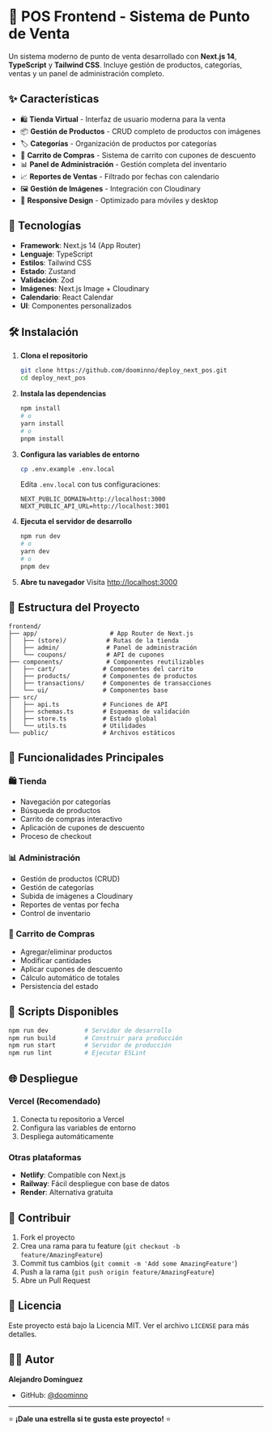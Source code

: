 # 🛒 POS Frontend - Sistema de Punto de Venta

Un sistema moderno de punto de venta desarrollado con **Next.js 14**, **TypeScript** y **Tailwind CSS**. Incluye gestión de productos, categorías, ventas y un panel de administración completo.

## ✨ Características

- 🛍️ **Tienda Virtual** - Interfaz de usuario moderna para la venta
- 📦 **Gestión de Productos** - CRUD completo de productos con imágenes
- 🏷️ **Categorías** - Organización de productos por categorías
- 🛒 **Carrito de Compras** - Sistema de carrito con cupones de descuento
- 📊 **Panel de Administración** - Gestión completa del inventario
- 📈 **Reportes de Ventas** - Filtrado por fechas con calendario
- 🖼️ **Gestión de Imágenes** - Integración con Cloudinary
- 📱 **Responsive Design** - Optimizado para móviles y desktop

## 🚀 Tecnologías

- **Framework**: Next.js 14 (App Router)
- **Lenguaje**: TypeScript
- **Estilos**: Tailwind CSS
- **Estado**: Zustand
- **Validación**: Zod
- **Imágenes**: Next.js Image + Cloudinary
- **Calendario**: React Calendar
- **UI**: Componentes personalizados

## 🛠️ Instalación

1. **Clona el repositorio**
   ```bash
   git clone https://github.com/doominno/deploy_next_pos.git
   cd deploy_next_pos
   ```

2. **Instala las dependencias**
   ```bash
   npm install
   # o
   yarn install
   # o
   pnpm install
   ```

3. **Configura las variables de entorno**
   ```bash
   cp .env.example .env.local
   ```
   
   Edita `.env.local` con tus configuraciones:
   ```env
   NEXT_PUBLIC_DOMAIN=http://localhost:3000
   NEXT_PUBLIC_API_URL=http://localhost:3001
   ```

4. **Ejecuta el servidor de desarrollo**
   ```bash
   npm run dev
   # o
   yarn dev
   # o
   pnpm dev
   ```

5. **Abre tu navegador**
   Visita [http://localhost:3000](http://localhost:3000)

## 📁 Estructura del Proyecto

```
frontend/
├── app/                    # App Router de Next.js
│   ├── (store)/           # Rutas de la tienda
│   ├── admin/             # Panel de administración
│   └── coupons/           # API de cupones
├── components/            # Componentes reutilizables
│   ├── cart/             # Componentes del carrito
│   ├── products/         # Componentes de productos
│   ├── transactions/     # Componentes de transacciones
│   └── ui/               # Componentes base
├── src/
│   ├── api.ts            # Funciones de API
│   ├── schemas.ts        # Esquemas de validación
│   ├── store.ts          # Estado global
│   └── utils.ts          # Utilidades
└── public/               # Archivos estáticos
```

## 🎯 Funcionalidades Principales

### 🛍️ Tienda
- Navegación por categorías
- Búsqueda de productos
- Carrito de compras interactivo
- Aplicación de cupones de descuento
- Proceso de checkout

### 📊 Administración
- Gestión de productos (CRUD)
- Gestión de categorías
- Subida de imágenes a Cloudinary
- Reportes de ventas por fecha
- Control de inventario

### 🛒 Carrito de Compras
- Agregar/eliminar productos
- Modificar cantidades
- Aplicar cupones de descuento
- Cálculo automático de totales
- Persistencia del estado

## 🔧 Scripts Disponibles

```bash
npm run dev          # Servidor de desarrollo
npm run build        # Construir para producción
npm run start        # Servidor de producción
npm run lint         # Ejecutar ESLint
```

## 🌐 Despliegue

### Vercel (Recomendado)
1. Conecta tu repositorio a Vercel
2. Configura las variables de entorno
3. Despliega automáticamente

### Otras plataformas
- **Netlify**: Compatible con Next.js
- **Railway**: Fácil despliegue con base de datos
- **Render**: Alternativa gratuita

## 🤝 Contribuir

1. Fork el proyecto
2. Crea una rama para tu feature (`git checkout -b feature/AmazingFeature`)
3. Commit tus cambios (`git commit -m 'Add some AmazingFeature'`)
4. Push a la rama (`git push origin feature/AmazingFeature`)
5. Abre un Pull Request

## 📝 Licencia

Este proyecto está bajo la Licencia MIT. Ver el archivo `LICENSE` para más detalles.

## 👨‍💻 Autor

**Alejandro Domínguez**
- GitHub: [@doominno](https://github.com/doominno)

---

⭐ **¡Dale una estrella si te gusta este proyecto!** ⭐
